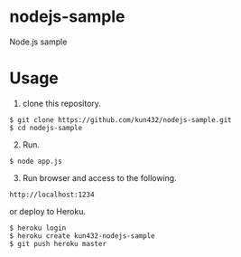 # nodejs-sample

Node.js sample

# Usage

1. clone this repository.

```shell
$ git clone https://github.com/kun432/nodejs-sample.git
$ cd nodejs-sample
```

2. Run.

```shell
$ node app.js
```

3. Run browser and access to the following.

```
http://localhost:1234
```

or deploy to Heroku.

```shell
$ heroku login
$ heroku create kun432-nodejs-sample
$ git push heroku master
```
